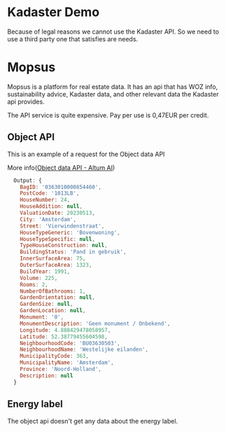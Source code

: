 # Kadaster Demo

Because of legal reasons we cannot use the Kadaster API. So we need to use a third party one that satisfies are needs.

# Mopsus

Mopsus is a platform for real estate data. It has an api that has WOZ info, sustainability advice, Kadaster data, and other relevant data the Kadaster api provides.

The API service is quite expensive. Pay per use is 0,47EUR per credit.

## Object API

This is an example of a request for the Object data API

More info([Object data API - Altum AI](https://docs.altum.ai/apis/object-data-api))

```javascript
  Output: {
    BagID: '0363010000854460',
    PostCode: '1013LB',
    HouseNumber: 24,
    HouseAddition: null,
    ValuationDate: 20230513,
    City: 'Amsterdam',
    Street: 'Vierwindenstraat',
    HouseTypeGeneric: 'Bovenwoning',
    HouseTypeSpecific: null,
    TypeHouseConstruction: null,
    BuildingStatus: 'Pand in gebruik',
    InnerSurfaceArea: 75,
    OuterSurfaceArea: 1323,
    BuildYear: 1991,
    Volume: 225,
    Rooms: 2,
    NumberOfBathrooms: 1,
    GardenOrientation: null,
    GardenSize: null,
    GardenLocation: null,
    Monument: '0',
    MonumentDescription: 'Geen monument / Onbekend',
    Longitude: 4.888429478058957,
    Latitude: 52.38779455604598,
    NeighbourhoodCode: 'BU03630503',
    NeighbourhoodName: 'Westelijke eilanden',
    MunicipalityCode: 363,
    MunicipalityName: 'Amsterdam',
    Province: 'Noord-Holland',
    Description: null
  }
```

## Energy label

The object api doesn't get any data about the energy label.
